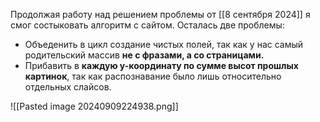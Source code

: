 Продолжая работу над решением проблемы от [[8 сентября 2024]] я смог состыковать алгоритм с сайтом. Осталась две проблемы:
- Объеденить в цикл создание чистых полей, так как у нас самый родительский массив **не с фразами, а со страницами.**
- Прибавить в **каждую y-координату по сумме высот прошлых картинок**, так как распознавание было лишь относительно отдельных слайсов.

![[Pasted image 20240909224938.png]]